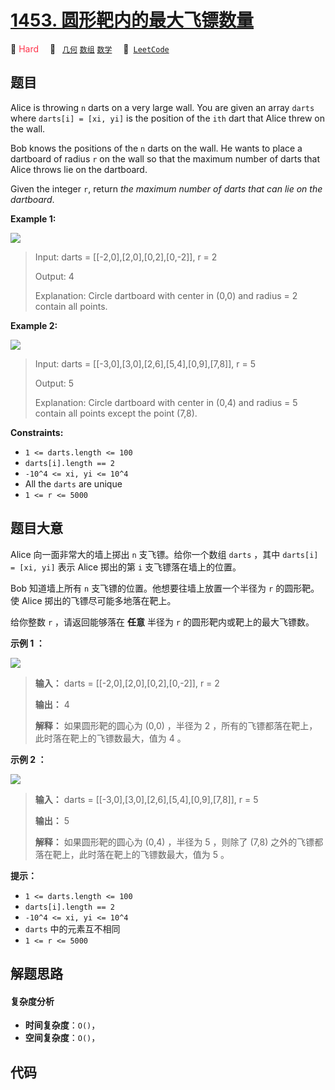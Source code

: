 # [1453. 圆形靶内的最大飞镖数量](https://leetcode.com/problems/maximum-number-of-darts-inside-of-a-circular-dartboard)

🔴 <font color=#ff334b>Hard</font>&emsp; 🔖&ensp; [`几何`](/leetcode-js/outline/tag/geometry.md) [`数组`](/leetcode-js/outline/tag/array.md) [`数学`](/leetcode-js/outline/tag/math.md)&emsp; 🔗&ensp;[`LeetCode`](https://leetcode.com/problems/maximum-number-of-darts-inside-of-a-circular-dartboard)

## 题目

Alice is throwing `n` darts on a very large wall. You are given an array
`darts` where `darts[i] = [xi, yi]` is the position of the `ith` dart that
Alice threw on the wall.

Bob knows the positions of the `n` darts on the wall. He wants to place a
dartboard of radius `r` on the wall so that the maximum number of darts that
Alice throws lie on the dartboard.

Given the integer `r`, return _the maximum number of darts that can lie on the
dartboard_.



**Example 1:**

![](https://assets.leetcode.com/uploads/2020/04/29/sample_1_1806.png)

> Input: darts = [[-2,0],[2,0],[0,2],[0,-2]], r = 2
> 
> Output: 4
> 
> Explanation: Circle dartboard with center in (0,0) and radius = 2 contain all points.

**Example 2:**

![](https://assets.leetcode.com/uploads/2020/04/29/sample_2_1806.png)

> Input: darts = [[-3,0],[3,0],[2,6],[5,4],[0,9],[7,8]], r = 5
> 
> Output: 5
> 
> Explanation: Circle dartboard with center in (0,4) and radius = 5 contain all points except the point (7,8).

**Constraints:**

  * `1 <= darts.length <= 100`
  * `darts[i].length == 2`
  * `-10^4 <= xi, yi <= 10^4`
  * All the `darts` are unique
  * `1 <= r <= 5000`


## 题目大意

Alice 向一面非常大的墙上掷出 `n` 支飞镖。给你一个数组 `darts` ，其中 `darts[i] = [xi, yi]` 表示 Alice
掷出的第 `i` 支飞镖落在墙上的位置。

Bob 知道墙上所有 `n` 支飞镖的位置。他想要往墙上放置一个半径为 `r` 的圆形靶。使 Alice 掷出的飞镖尽可能多地落在靶上。

给你整数 `r` ，请返回能够落在 **任意** 半径为 `r` 的圆形靶内或靶上的最大飞镖数。



**示例 1 ：**

![](https://assets.leetcode.com/uploads/2020/04/29/sample_1_1806.png)

> 
> 
> 
> 
> 
> **输入：** darts = [[-2,0],[2,0],[0,2],[0,-2]], r = 2
> 
> **输出：** 4
> 
> **解释：** 如果圆形靶的圆心为 (0,0) ，半径为 2 ，所有的飞镖都落在靶上，此时落在靶上的飞镖数最大，值为 4 。
> 
> 

**示例 2 ：**

![](https://assets.leetcode.com/uploads/2020/04/29/sample_2_1806.png)

> 
> 
> 
> 
> 
> **输入：** darts = [[-3,0],[3,0],[2,6],[5,4],[0,9],[7,8]], r = 5
> 
> **输出：** 5
> 
> **解释：** 如果圆形靶的圆心为 (0,4) ，半径为 5 ，则除了 (7,8) 之外的飞镖都落在靶上，此时落在靶上的飞镖数最大，值为 5 。
> 
> 



**提示：**

  * `1 <= darts.length <= 100`
  * `darts[i].length == 2`
  * `-10^4 <= xi, yi <= 10^4`
  * `darts` 中的元素互不相同
  * `1 <= r <= 5000`


## 解题思路

#### 复杂度分析

- **时间复杂度**：`O()`，
- **空间复杂度**：`O()`，

## 代码

```javascript

```